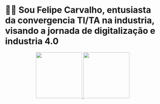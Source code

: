 # 👨‍🚀 Sou Felipe Carvalho, entusiasta da convergencia TI/TA na industria, visando a jornada de digitalização e industria 4.0

<div align="center">
  <a href="https://github.com/FelipeCarvalho22">
    <img height="150em" src="https://github-readme-stats.vercel.app/api?username=FelipeCarvalho22&show_icons=true&theme=dark&include_all_commits=true&count_private=true"/>
    <img height="150em" src="https://github-readme-stats.vercel.app/api/top-langs/?username=FelipeCarvalho22&layout=compact&langs_count=7&theme=dark"/>
</div>
  
